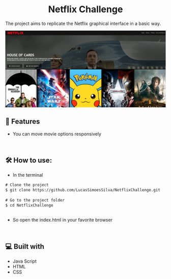 <h1 align="center" id="title">Netflix Challenge</h1>

<p id="description">The project aims to replicate the Netflix graphical interface in a basic way.</p>

![alt text](/img/Demo.png)
</br>
<h2>🧐 Features</h2>

*   You can move movie options responsively
</br>
<h2>🛠️ How to use:</h2>

- In the terminal
```
# Clone the project
$ git clone https://github.com/LucasSimoesSilva/NetflixChallenge.git

# Go to the project folder
$ cd NetflixChallenge
    
```

- So open the index.html in your favorite browser
</br>  
<h2>💻 Built with</h2>

*   Java Script
*   HTML
*   CSS